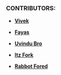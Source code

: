### CONTRIBUTORS:

- **[Vivek](github.com/Vivek-TP)**

- **[Fayas](github.com/FayasNoushad)**

- **[Uvindu Bro](github.com/uvindubro)**

- **[Itz Fork](github.com/itz-Fork)**

- **[Rabbot Fored](github.com/RabbitFored)**
